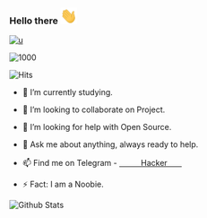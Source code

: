 ### Hello there <img src="https://raw.githubusercontent.com/ABSphreak/ABSphreak/master/gifs/Hi.gif" width="30px">

[![u](https://img.shields.io/badge/ㅤㅤㅤㅤㅤㅤㅤㅤHackerㅤㅤㅤㅤㅤㅤㅤ-48385f?style=flat&logo=telegram)](https://t.me/the_noobhacker)

<p align="left"> <img src="https://komarev.com/ghpvc/?=Views&color=blue&style=plastic" alt="1000" /> </p>

![   Hits  ](https://hits.seeyoufarm.com/api/count/incr/badge.svg?url=https://github.com/unknown-01-hacker/)

- 🔭 I’m currently studying.

- 👬 I’m looking to collaborate on Project.

- 👀 I’m looking for help with Open Source.

- 💬 Ask me about anything, always ready to help.

- 📫 Find me on Telegram - [ㅤㅤㅤHackerㅤㅤ](http://t.me/nH_pMbot)

- ⚡ Fact: I am a Noobie.

![Github Stats](https://github-readme-stats.vercel.app/api?username=unknown-01-hacker&show_icons=false&title_color=fff&icon_color=79ff97&text_color=9f9f9f&bg_color=151515)
